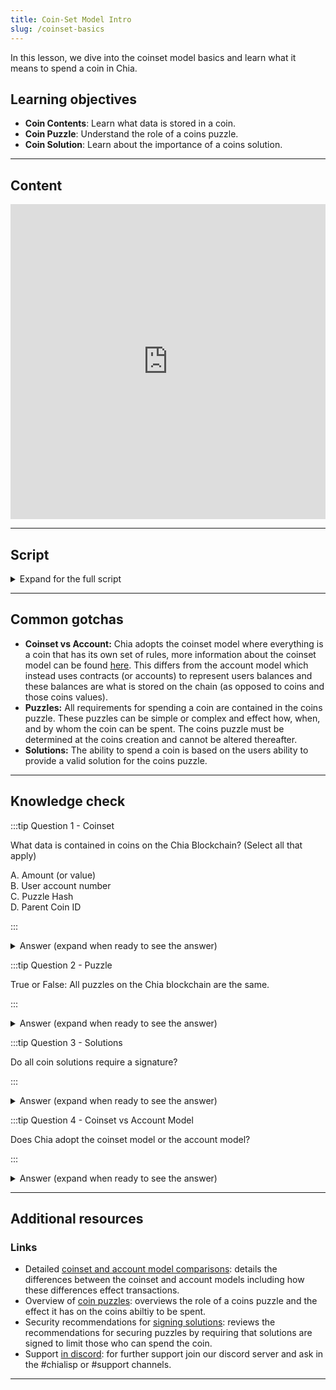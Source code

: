 ```yaml
---
title: Coin-Set Model Intro
slug: /coinset-basics
---
```


In this lesson, we dive into the coinset model basics and learn what it means to spend a coin in Chia.

## Learning objectives

- **Coin Contents**: Learn what data is stored in a coin.
- **Coin Puzzle**: Understand the role of a coins puzzle.
- **Coin Solution**: Learn about the importance of a coins solution.

---

## Content

<div class="videoWrapper">
<iframe width="100%" height="504" src="https://www.youtube.com/embed/QMs6Z6_ZQdg" frameborder="0" allowfullscreen="allowfullscreen"></iframe>
</div>

---

## Script

<details>

<summary> Expand for the full script </summary>

00:00  
Chia uses the "coinset model" to keep track of the blockchain's state.

00:10  
In this model, every transaction is represented by a "coin" that contains a value, the rules by which the coin can be spent, and signature authorizing the spend.

00:20  
What this means is that a "coin" can have any value (in mojo) and as long as the rules are satisfied, anyone can spend the coin.

00:30  
There are no accounts represented in the system.

When a coin is created, the value is locked away in that coin and is inaccessible until the coin is spent,

00:40  
at which point new coins will be created with values equal to the original.

For example, if I want to send 1 XCH to someone else,

00:50  
I will create a coin with a value of 1 XCH (or 1 trillion mojos), and set the conditions of the coin to only allow the coin to be spent if given the signature of the other person.

01:00  
This in effect "sends" the coin to the other person, because they now control what happens to it. When they want to spend the coin, they provide the correct signature, and a new coin is created,

01:10  
with a value of 1 XCH, itself containing it's own rules of how it can be spent.

In this way, each coin is only ever used once.

01:20  
Once it has been spent, it creates a new coin. In Chia, we call the set of conditions needed to unlock the coin the 'puzzle', and the provided data to unlock the coin is the 'solution'.

01:30  
The coin is represented in the chain as a hash of three attributes, the parent coin ID, (or the ID of the previous coin that created this new one),

01:40  
the hash of the puzzle that contains the conditions, and the value of the coin.

01:50

</details>

---

## Common gotchas

- **Coinset vs Account:** Chia adopts the coinset model where everything is a coin that has its own set of rules, more information about the coinset model can be found [here](https://docs.chia.net/coin-set-vs-account/). This differs from the account model which instead uses contracts (or accounts) to represent users balances and these balances are what is stored on the chain (as opposed to coins and those coins values).
- **Puzzles:** All requirements for spending a coin are contained in the coins puzzle. These puzzles can be simple or complex and effect how, when, and by whom the coin can be spent. The coins puzzle must be determined at the coins creation and cannot be altered thereafter.
- **Solutions:** The ability to spend a coin is based on the users ability to provide a valid solution for the coins puzzle.

---

## Knowledge check

:::tip Question 1 - Coinset

What data is contained in coins on the Chia Blockchain? (Select all that apply)

A. Amount (or value)  
B. User account number  
C. Puzzle Hash  
D. Parent Coin ID

:::

<details>

<summary> Answer (expand when ready to see the answer)  </summary>

A. Amount (or value)  
C. Puzzle Hash  
D. Parent Coin ID

</details>

:::tip Question 2 - Puzzle

True or False: All puzzles on the Chia blockchain are the same.

:::

<details>

<summary> Answer (expand when ready to see the answer)  </summary>

False, while coin puzzles might be similar (such as the standard transaction) the parameters in puzzles vary greatly (who can spend the coin, how it can be spent, other special rules).

</details>

:::tip Question 3 - Solutions

Do all coin solutions require a signature?

:::

<details>

<summary> Answer (expand when ready to see the answer) </summary>

No, it is possible to create coins that do not require any signature or other spender validation (anyone can spend coins) or to even lock coins using non-signature restrictions (such as password protected coins).

</details>

:::tip Question 4 - Coinset vs Account Model

Does Chia adopt the coinset model or the account model?

:::

<details>

<summary> Answer (expand when ready to see the answer) </summary>

The coinset model.

</details>

---

## Additional resources

### Links

- Detailed [coinset and account model comparisons](https://docs.chia.net/coin-set-vs-account/): details the differences between the coinset and account models including how these differences effect transactions.
- Overview of [coin puzzles](https://docs.chia.net/coin-set-intro/#puzzles): overviews the role of a coins puzzle and the effect it has on the coins abiltiy to be spent.
- Security recommendations for [signing solutions](https://docs.chia.net/coin-set-security/#signing): reviews the recommendations for securing puzzles by requiring that solutions are signed to limit those who can spend the coin.
- Support [in discord](https://discord.gg/chia): for further support join our discord server and ask in the #chialisp or #support channels.

---
